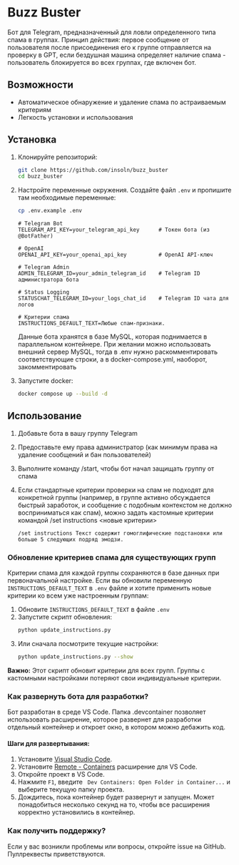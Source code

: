 # Buzz Buster

Бот для Telegram, предназначенный для ловли определенного типа спама в группах. Принцип действия: первое сообщение от пользователя после присоединения его к группе отправляется на проверку в GPT, если бездушная машина определяет наличие спама - пользователь блокируется во всех группах, где включен бот.

## Возможности

- Автоматическое обнаружение и удаление спама по астраиваемым критериям
- Легкость установки и использования

## Установка

1. Клонируйте репозиторий:
    ```sh
    git clone https://github.com/insoln/buzz_buster
    cd buzz_buster
    ```
2. Настройте переменные окружения. Создайте файл `.env` и пропишите там необходимые переменные:
    ```sh
    cp .env.example .env
    ```

    ```properties
    # Telegram Bot
    TELEGRAM_API_KEY=your_telegram_api_key      # Токен бота (из @BotFather)

    # OpenAI
    OPENAI_API_KEY=your_openai_api_key          # OpenAI API-ключ

    # Telegram Admin
    ADMIN_TELEGRAM_ID=your_admin_telegram_id    # Telegram ID администратора бота

    # Status Logging
    STATUSCHAT_TELEGRAM_ID=your_logs_chat_id    # Telegram ID чата для логов

    # Критерии спама
    INSTRUCTIONS_DEFAULT_TEXT=Любые спам-признаки.
    ```

    Данные бота хранятся в базе MySQL, которая поднимается в параллельном контейнере. При желании можно использовать внешний сервер MySQL, тогда в .env нужно раскомментировать соответствующие строки, а в docker-compose.yml, наоборот, закомментировать

3. Запустите docker:
    ```sh
    docker compose up --build -d
    ```

## Использование

1. Добавьте бота в вашу группу Telegram
2. Предоставьте ему права администратор (как минимум права на удаление сообщений и бан пользователей)
3. Выполните команду /start, чтобы бот начал защищать группу от спама
4. Если стандартные критерии проверки на спам не подходят для конкретной группы (например, в группе активно обсуждается быстрый заработок, и сообщение с подобным контекстом не должно восприниматься как спам), можно задать кастомные критерии командой /set instructions <новые критерии>

    ```plaintext
    /set instructions Текст содержит гомоглифические подстановки или больше 5 следующих подряд эмодзи.
    ```

### Обновление критериев спама для существующих групп

Критерии спама для каждой группы сохраняются в базе данных при первоначальной настройке. Если вы обновили переменную `INSTRUCTIONS_DEFAULT_TEXT` в `.env` файле и хотите применить новые критерии ко всем уже настроенным группам:

1. Обновите `INSTRUCTIONS_DEFAULT_TEXT` в файле `.env`
2. Запустите скрипт обновления:
    ```sh
    python update_instructions.py
    ```
3. Или сначала посмотрите текущие настройки:
    ```sh
    python update_instructions.py --show
    ```

**Важно:** Этот скрипт обновит критерии для всех групп. Группы с кастомными настройками потеряют свои индивидуальные критерии.

### Как развернуть бота для разработки?

Бот разработан в среде VS Code. Папка .devcontainer позволяет использовать расширение, которое развернет для разработки отдельный контейнер и откроет окно, в котором можно дебажить код.

#### Шаги для развертывания:

1. Установите [Visual Studio Code](https://code.visualstudio.com/).
2. Установите [Remote - Containers](https://aka.ms/vscode-remote/download/extension) расширение для VS Code.
3. Откройте проект в VS Code.
4. Нажмите `F1`, введите ` Dev Containers: Open Folder in Container...` и выберите текущую папку проекта.
5. Дождитесь, пока контейнер будет развернут и запущен. Может понадобиться несколько секунд на то, чтобы все расширения корректно установились в контейнер.

### Как получить поддержку?

Если у вас возникли проблемы или вопросы, откройте issue на GitHub. Пуллреквесты приветствуются.